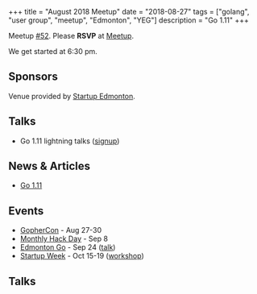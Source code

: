 +++
title = "August 2018 Meetup"
date = "2018-08-27"
tags = ["golang", "user group", "meetup", "Edmonton", "YEG"]
description = "Go 1.11"
+++

Meetup [#52](https://github.com/edmontongo/presentations/issues/85). Please **RSVP** at [Meetup](https://www.meetup.com/startupedmonton/events/bclwwpyxlbkc/).

We get started at 6:30 pm.

## Sponsors

Venue provided by [Startup Edmonton](https://www.startupedmonton.com/).

## Talks

* Go 1.11 lightning talks ([signup](https://github.com/edmontongo/presentations/issues/85))

## News & Articles

* [Go 1.11](https://tip.golang.org/doc/go1.11)

## Events

* [GopherCon](https://www.gophercon.com/) - Aug 27-30
* [Monthly Hack Day](https://www.meetup.com/startupedmonton/events/251843374/) - Sep 8
* [Edmonton Go](https://www.meetup.com/startupedmonton/events/bclwwpyxmbgc/) - Sep 24 ([talk](https://github.com/edmontongo/presentations/issues/87))
* [Startup Week](https://www.edmontonstartupweek.com/) - Oct 15-19 ([workshop](https://github.com/edmontongo/presentations/issues/86))

## Talks





